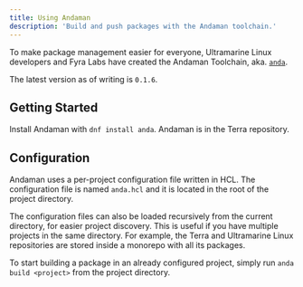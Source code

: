 ```yaml
---
title: Using Andaman
description: 'Build and push packages with the Andaman toolchain.'
---
```


To make package management easier for everyone, Ultramarine Linux developers and Fyra Labs have created the Andaman Toolchain, aka. [`anda`](https://github.com/FyraLabs/anda).

The latest version as of writing is `0.1.6`.


## Getting Started

Install Andaman with `dnf install anda`. Andaman is in the Terra repository.

## Configuration

Andaman uses a per-project configuration file written in HCL. The configuration file is named `anda.hcl` and it is located in the root of the project directory.

The configuration files can also be loaded recursively from the current directory, for easier project discovery. This is useful if you have multiple projects in the same directory. For example, the Terra and Ultramarine Linux repositories are stored inside a monorepo with all its packages.

To start building a package in an already configured project, simply run `anda build <project>` from the project directory.
